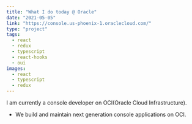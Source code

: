 ```yaml
---
title: "What I do today @ Oracle"
date: "2021-05-05"
link: "https://console.us-phoenix-1.oraclecloud.com/"
type: "project"
tags:
  - react
  - redux
  - typescript
  - react-hooks
  - oui
images:
  - react
  - typescript
  - redux
---
```


I am currently a console developer on OCI(Oracle Cloud Infrastructure).

- We build and maintain next generation console applications on OCI.
